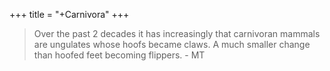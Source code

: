 +++
title = "+Carnivora"
+++

> Over the past 2 decades it has increasingly that carnivoran mammals are ungulates whose hoofs became claws. A much smaller change than hoofed feet becoming flippers. - MT